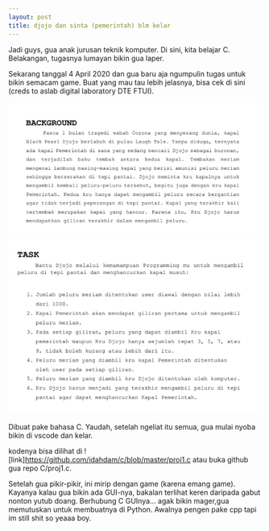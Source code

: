 ```yaml
---
layout: post
title: djojo dan sinta (pemerintah) blm kelar
---
```


Jadi guys, gua anak jurusan teknik komputer. Di sini, kita belajar C. Belakangan, tugasnya lumayan bikin gua laper.

Sekarang tanggal 4 April 2020 dan gua baru aja ngumpulin tugas untuk bikin semacam game. Buat yang mau tau lebih jelasnya, bisa cek di sini (creds to aslab digital laboratory DTE FTUI).

![background masalah](/images/djojo1.jpg "CREDS TO DIGILAB")
![tugas_masalah](/images/djojo2.jpg "FTUI")

Dibuat pake bahasa C. Yaudah, setelah ngeliat itu semua, gua mulai nyoba bikin di vscode dan kelar. 

kodenya bisa dilihat di ![link]https://github.com/idahdam/c/blob/master/proj1.c atau buka github gua repo C/proj1.c.

Setelah gua pikir-pikir, ini mirip dengan game (karena emang game). Kayanya kalau gua bikin ada GUI-nya, bakalan terlihat keren daripada gabut nonton yutub doang. Berhubung C GUInya... agak bikin mager,gua memutuskan untuk membuatnya di Python. Awalnya pengen pake cpp tapi im still shit so yeaaa boy.


